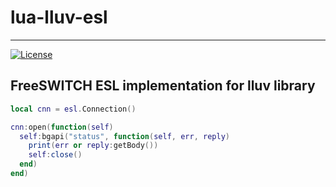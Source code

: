 # lua-lluv-esl
------------------------------------------------------------------------------
[![License](http://img.shields.io/badge/License-MIT-brightgreen.svg)](LICENSE)

## FreeSWITCH ESL implementation for lluv library

```Lua
local cnn = esl.Connection()

cnn:open(function(self)
  self:bgapi("status", function(self, err, reply)
    print(err or reply:getBody())
    self:close()
  end)
end)
```
